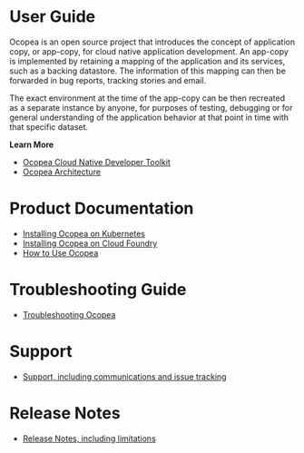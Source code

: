 # User Guide

Ocopea is an open source project that introduces the concept of application
copy, or app-copy, for cloud native application development. An app-copy is
implemented by retaining a mapping of the application and its services, such as
a backing datastore.  The information of this mapping can then be forwarded
in bug reports, tracking stories and email.

The exact environment at the time of the app-copy can be then recreated as a
separate instance by anyone, for purposes of testing, debugging or for general
understanding of the application behavior at that point in time with that
specific dataset.

**Learn More**

* [Ocopea Cloud Native Developer Toolkit](https://ocopea.github.io/)
* [Ocopea Architecture](architecture.md)

# Product Documentation

* [Installing Ocopea on Kubernetes](https://github.com/ocopea/kubernetes)
* [Installing Ocopea on Cloud Foundry](https://github.com/ocopea/cloudfoundry)
* [How to Use Ocopea](how_to_use.md)

# Troubleshooting Guide

* [Troubleshooting Ocopea](troubleshooting.md)

# Support

* [Support, including communications and issue tracking](support.md)

# Release Notes

* [Release Notes, including limitations](releasenotes.md)

